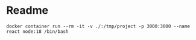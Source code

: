 # Readme

`docker container run --rm -it -v ./:/tmp/project -p 3000:3000 --name react node:18 /bin/bash`